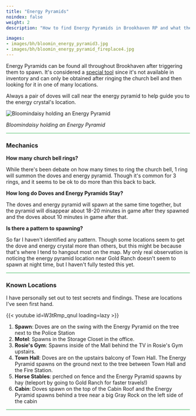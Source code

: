 ```yaml
---
title: "Energy Pyramids"
noindex: false
weight: 2
description: "How to find Energy Pyramids in Brookhaven RP and what they are used for in Secrets and Mysteries."

images: 
- images/bh/bloomin_energy_pyramid3.jpg
- images/bh/bloomin_energy_pyramid_fireplace4.jpg
---
```


Energy Pyramids can be found all throughout Brookhaven after triggering them to spawn. 
It's considered a [special tool](/lore/special_tools/energy_pyramid) since it's not available in inventory and can only be obtained after ringing the church bell and then looking for it in one of many locations.

Always a pair of doves will call near the energy pyramid to help guide you to the energy crystal's location. 

![Bloomindaisy holding an Energy Pyramid](/images/bh/bloomin_energy_pyramid3.jpg)

_Bloomindaisy holding an Energy Pyramid_

<hr style="background-color: #28b44c" size=8>

### Mechanics

**How many church bell rings?**

While there's been debate on how many times to ring the church bell, 1 ring will summon the doves and energy pyramid. Though it's common for 3 rings, and it seems to be ok to do more than this back to back.


**How long do Doves and Energy Pyramids Stay?**

The doves and energy pyramid will spawn at the same time together, but the pyramid will disappear about 18-20 minutes in game after they spawned and the doves about 10 minutes in game after that.


**Is there a pattern to spawning?**

So far I haven't identified any pattern. Though some locations seem to get the dove and energy crystal more than others, but this might be because that's where I tend to hangout most on the map. My only real observation is noticing the energy pyramid location near Gold Ranch doesn't seem to spawn at night time, but I haven't fully tested this yet.



<hr style="background-color: #28b44c" size=8>

### Known Locations

I have personally set out to test secrets and findings. These are locations I've seen first hand.

{{< youtube id=W3tRmp_qnuI loading=lazy >}}

1. **Spawn**: Doves are on the swing with the Energy Pyramid on the tree next to the Police Station 
2. **Motel**: Spawns in the Storage Closet in the office. 
3. **Rosie's Gym**: Spawns inside of the Mall behind the TV in Rosie's Gym upstairs.
4. **Town Hall**: Doves are on the upstairs balcony of Town Hall. The Energy Pyramid spawns on the ground next to the tree between Town Hall and the Fire Station.
5. **Horse Stables**: perched on fence and the Energy Pyramid spawns by hay (teleport by going to Gold Ranch for faster travels!) 
6. **Cabin**: Doves spawn on the top of the Cabin Roof and the Energy Pyramid spawns behind a tree near a big Gray Rock on the left side of the cabin 


<hr style="background-color: #28b44c" size=8>
